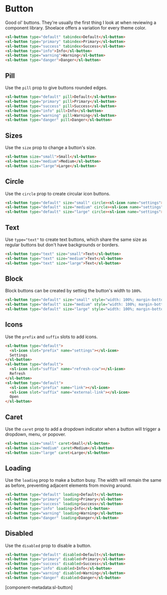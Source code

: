 # Button

Good ol' buttons. They're usually the first thing I look at when reviewing a component library. Shoelace offers a variation for every theme color.

```html preview
<sl-button type="default" tabindex>Default</sl-button>
<sl-button type="primary" tabindex>Primary</sl-button>
<sl-button type="success" tabindex>Success</sl-button>
<sl-button type="info">Info</sl-button>
<sl-button type="warning">Warning</sl-button>
<sl-button type="danger">Danger</sl-button>
```

## Pill

Use the `pill` prop to give buttons rounded edges.

```html preview
<sl-button type="default" pill>Default</sl-button>
<sl-button type="primary" pill>Primary</sl-button>
<sl-button type="success" pill>Success</sl-button>
<sl-button type="info" pill>Info</sl-button>
<sl-button type="warning" pill>Warning</sl-button>
<sl-button type="danger" pill>Danger</sl-button>
```

## Sizes

Use the `size` prop to change a button's size.

```html preview
<sl-button size="small">Small</sl-button>
<sl-button size="medium">Medium</sl-button>
<sl-button size="large">Large</sl-button>
```

## Circle

Use the `circle` prop to create circular icon buttons.

```html preview
<sl-button type="default" size="small" circle><sl-icon name="settings"></sl-icon></sl-button>
<sl-button type="default" size="medium" circle><sl-icon name="settings"></sl-icon></sl-button>
<sl-button type="default" size="large" circle><sl-icon name="settings"></sl-icon></sl-button>
```

## Text

Use `type="text"` to create text buttons, which share the same size as regular buttons but don't have backgrounds or borders.

```html preview
<sl-button type="text" size="small">Text</sl-button>
<sl-button type="text" size="medium">Text</sl-button>
<sl-button type="text" size="large">Text</sl-button>
```

## Block

Block buttons can be created by setting the button's width to `100%`.

```html preview
<sl-button type="default" size="small" style="width: 100%; margin-bottom: 1rem;">Small</sl-button>
<sl-button type="default" size="medium" style="width: 100%; margin-bottom: 1rem;">Medium</sl-button>
<sl-button type="default" size="large" style="width: 100%; margin-bottom: 1rem;">Large</sl-button>
```

## Icons

Use the `prefix` and `suffix` slots to add icons.

```html preview
<sl-button type="default">
  <sl-icon slot="prefix" name="settings"></sl-icon>
  Settings
</sl-button>
<sl-button type="default">
  <sl-icon slot="suffix" name="refresh-ccw"></sl-icon>
  Refresh
</sl-button>
<sl-button type="default">
  <sl-icon slot="prefix" name="link"></sl-icon>
  <sl-icon slot="suffix" name="external-link"></sl-icon>
  Open
</sl-button>
```

## Caret

Use the `caret` prop to add a dropdown indicator when a button will trigger a dropdown, menu, or popover.

```html preview
<sl-button size="small" caret>Small</sl-button>
<sl-button size="medium" caret>Medium</sl-button>
<sl-button size="large" caret>Large</sl-button>
```

## Loading

Use the `loading` prop to make a button busy. The width will remain the same as before, preventing adjacent elements from moving around.

```html preview
<sl-button type="default" loading>Default</sl-button>
<sl-button type="primary" loading>Primary</sl-button>
<sl-button type="success" loading>Success</sl-button>
<sl-button type="info" loading>Info</sl-button>
<sl-button type="warning" loading>Warning</sl-button>
<sl-button type="danger" loading>Danger</sl-button>
```

## Disabled

Use the `disabled` prop to disable a button.

```html preview
<sl-button type="default" disabled>Default</sl-button>
<sl-button type="primary" disabled>Primary</sl-button>
<sl-button type="success" disabled>Success</sl-button>
<sl-button type="info" disabled>Info</sl-button>
<sl-button type="warning" disabled>Warning</sl-button>
<sl-button type="danger" disabled>Danger</sl-button>
```

[component-metadata:sl-button]

